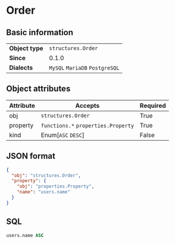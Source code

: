 # Order

## Basic information

|                 |                                |
|-----------------|--------------------------------|
| **Object type** | `structures.Order`             |
| **Since**       | 0.1.0                          |
| **Dialects**    | `MySQL` `MariaDB` `PostgreSQL` |

## Object attributes

| Attribute       | Accepts                                                                                | Required |
|-----------------|----------------------------------------------------------------------------------------|----------|
| obj             | `structures.Order`                                                                     | True     |
| property        | `functions.*` `properties.Property`                                                    | True     |
| kind            | Enum[`ASC` `DESC`]                                                                     | False    |


## JSON format

```json
{
  "obj": "structures.Order",
  "property": {
    "obj": "properties.Property",
    "name": "users.name"
  }
}
```

## SQL

```sql
users.name ASC
```

